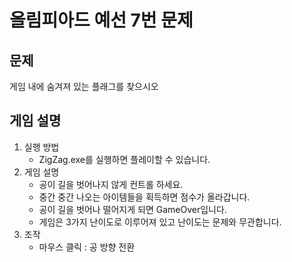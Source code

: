 # 올림피아드 예선 7번 문제

## 문제
게임 내에 숨겨져 있는 플래그를 찾으시오

## 게임 설명

1. 실행 방법
	- ZigZag.exe를 실행하면 플레이할 수 있습니다.
2. 게임 설명
	- 공이 길을 벗어나지 않게 컨트롤 하세요.
	- 중간 중간 나오는 아이템들을 획득하면 점수가 올라갑니다.
	- 공이 길을 벗어나 떨어지게 되면 GameOver입니다.
	- 게임은 3가지 난이도로 이루어져 있고 난이도는 문제와 무관합니다.
3. 조작
	- 마우스 클릭 : 공 방향 전환
